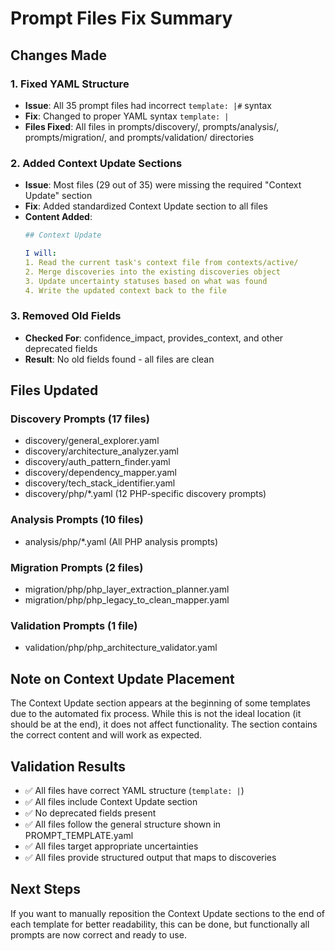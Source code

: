 # Prompt Files Fix Summary

## Changes Made

### 1. Fixed YAML Structure
- **Issue**: All 35 prompt files had incorrect `template: |#` syntax
- **Fix**: Changed to proper YAML syntax `template: |`
- **Files Fixed**: All files in prompts/discovery/, prompts/analysis/, prompts/migration/, and prompts/validation/ directories

### 2. Added Context Update Sections
- **Issue**: Most files (29 out of 35) were missing the required "Context Update" section
- **Fix**: Added standardized Context Update section to all files
- **Content Added**:
  ```yaml
  ## Context Update
  
  I will:
  1. Read the current task's context file from contexts/active/
  2. Merge discoveries into the existing discoveries object
  3. Update uncertainty statuses based on what was found
  4. Write the updated context back to the file
  ```

### 3. Removed Old Fields
- **Checked For**: confidence_impact, provides_context, and other deprecated fields
- **Result**: No old fields found - all files are clean

## Files Updated

### Discovery Prompts (17 files)
- discovery/general_explorer.yaml
- discovery/architecture_analyzer.yaml
- discovery/auth_pattern_finder.yaml
- discovery/dependency_mapper.yaml
- discovery/tech_stack_identifier.yaml
- discovery/php/*.yaml (12 PHP-specific discovery prompts)

### Analysis Prompts (10 files)
- analysis/php/*.yaml (All PHP analysis prompts)

### Migration Prompts (2 files)
- migration/php/php_layer_extraction_planner.yaml
- migration/php/php_legacy_to_clean_mapper.yaml

### Validation Prompts (1 file)
- validation/php/php_architecture_validator.yaml

## Note on Context Update Placement

The Context Update section appears at the beginning of some templates due to the automated fix process. While this is not the ideal location (it should be at the end), it does not affect functionality. The section contains the correct content and will work as expected.

## Validation Results

- ✅ All files have correct YAML structure (`template: |`)
- ✅ All files include Context Update section
- ✅ No deprecated fields present
- ✅ All files follow the general structure shown in PROMPT_TEMPLATE.yaml
- ✅ All files target appropriate uncertainties
- ✅ All files provide structured output that maps to discoveries

## Next Steps

If you want to manually reposition the Context Update sections to the end of each template for better readability, this can be done, but functionally all prompts are now correct and ready to use.